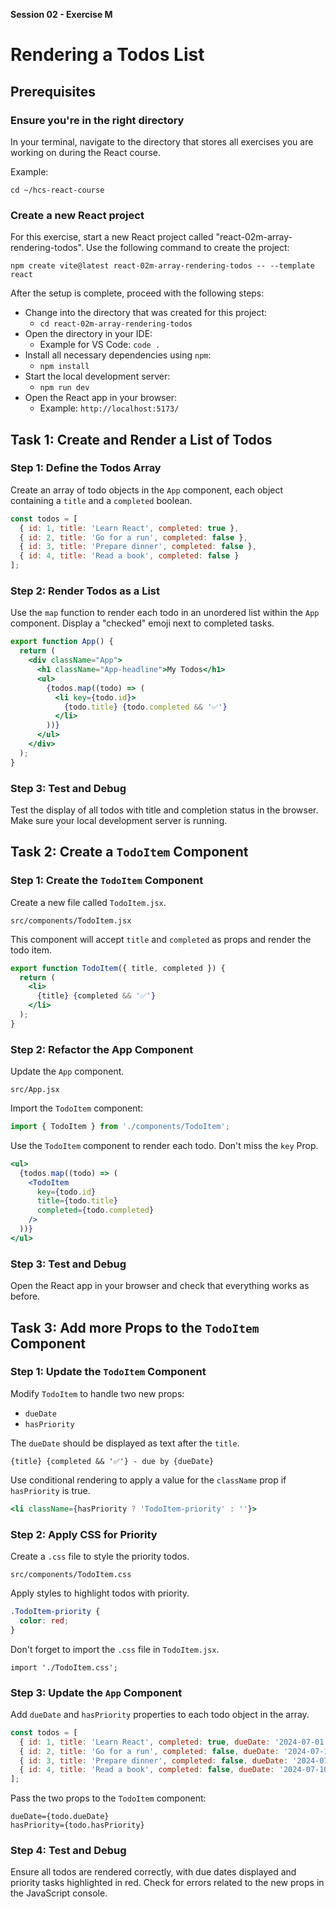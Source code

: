 **Session 02 - Exercise M**

# Rendering a Todos List

## Prerequisites

### Ensure you're in the right directory

In your terminal, navigate to the directory that stores all exercises you are working on during the React course.

Example:

```
cd ~/hcs-react-course
```

### Create a new React project

For this exercise, start a new React project called "react-02m-array-rendering-todos". Use the following command to create the project:

```
npm create vite@latest react-02m-array-rendering-todos -- --template react
```

After the setup is complete, proceed with the following steps:

- Change into the directory that was created for this project:
    - `cd react-02m-array-rendering-todos`
- Open the directory in your IDE:
    - Example for VS Code: `code .`
- Install all necessary dependencies using `npm`:
    - `npm install`
- Start the local development server:
    - `npm run dev`
- Open the React app in your browser:
    - Example: `http://localhost:5173/`

## Task 1: Create and Render a List of Todos

### Step 1: Define the Todos Array

Create an array of todo objects in the `App` component, each object containing a `title` and a `completed` boolean.

```jsx
const todos = [
  { id: 1, title: 'Learn React', completed: true },
  { id: 2, title: 'Go for a run', completed: false },
  { id: 3, title: 'Prepare dinner', completed: false },
  { id: 4, title: 'Read a book', completed: false }
];
```

### Step 2: Render Todos as a List

Use the `map` function to render each todo in an unordered list within the `App` component. Display a "checked" emoji next to completed tasks.

```jsx
export function App() {
  return (
    <div className="App">
      <h1 className="App-headline">My Todos</h1>
      <ul>
        {todos.map((todo) => (
          <li key={todo.id}>
            {todo.title} {todo.completed && '✅'}
          </li>
        ))}
      </ul>
    </div>
  );
}
```
### Step 3: Test and Debug

Test the display of all todos with title and completion status in the browser. Make sure your local development server is running.

## Task 2: Create a `TodoItem` Component

### Step 1: Create the `TodoItem` Component

Create a new file called `TodoItem.jsx`. 

```
src/components/TodoItem.jsx
```

This component will accept `title` and `completed` as props and render the todo item.

```jsx
export function TodoItem({ title, completed }) {
  return (
    <li>
      {title} {completed && '✅'}
    </li>
  );
}
```

### Step 2: Refactor the App Component

Update the `App` component.

```
src/App.jsx
```

Import the `TodoItem` component:

```jsx
import { TodoItem } from './components/TodoItem';
```

Use the `TodoItem` component to render each todo. Don't miss the `key` Prop.

```jsx
<ul>
  {todos.map((todo) => (
    <TodoItem 
      key={todo.id} 
      title={todo.title} 
      completed={todo.completed} 
    />
  ))}
</ul>
```

### Step 3: Test and Debug

Open the React app in your browser and check that everything works as before.

## Task 3: Add more Props to the `TodoItem` Component

### Step 1: Update the `TodoItem` Component

Modify `TodoItem` to handle two new props:

- `dueDate`
- `hasPriority`

The `dueDate` should be displayed as text after the `title`.

```
{title} {completed && '✅'} - due by {dueDate}
```

Use conditional rendering to apply a value for the `className` prop if `hasPriority` is true.

```jsx
<li className={hasPriority ? 'TodoItem-priority' : ''}>
```

### Step 2: Apply CSS for Priority

Create a `.css` file to style the priority todos.

```
src/components/TodoItem.css
```

Apply styles to highlight todos with priority.

```css
.TodoItem-priority {
  color: red;
}
```

Don't forget to import the `.css` file in `TodoItem.jsx`.

```
import './TodoItem.css';
```

### Step 3: Update the `App` Component

Add `dueDate` and `hasPriority` properties to each todo object in the array.

```jsx
const todos = [
  { id: 1, title: 'Learn React', completed: true, dueDate: '2024-07-01', hasPriority: true },
  { id: 2, title: 'Go for a run', completed: false, dueDate: '2024-07-15', hasPriority: false },
  { id: 3, title: 'Prepare dinner', completed: false, dueDate: '2024-07-03', hasPriority: false },
  { id: 4, title: 'Read a book', completed: false, dueDate: '2024-07-10', hasPriority: true }
];
```

Pass the two props to the `TodoItem` component:

```
dueDate={todo.dueDate}
hasPriority={todo.hasPriority}
```


### Step 4: Test and Debug

Ensure all todos are rendered correctly, with due dates displayed and priority tasks highlighted in red. Check for errors related to the new props in the JavaScript console.
